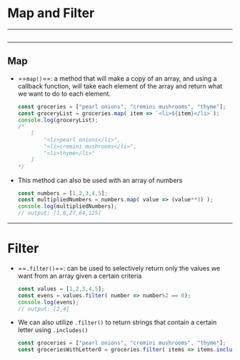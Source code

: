 # Map and Filter
---
```toc
```
---

## Map
- ==`map()`==: a method that will make a copy of an array, and using a callback function, will take each element of the array and return what we want to do to each element.
	```js
	const groceries = ["pearl onions", "cremini mushrooms", "thyme"];
	const groceryList = groceries.map( item => `<li>${item}</li>`);
	console.log(groceryList);
	/* 
		[
			"<li>pearl onions</li>", 
			"<li>cremini mushrooms</li>", 
			"<li>thyme</li>"
		]
	*/
	```
- This method can also be used with an array of numbers
	```js
	const numbers = [1,2,3,4,5];
	const multipliedNumbers = numbers.map( value => (value**3) );
	console.log(multipliedNumbers);
	// output: [1,8,27,64,125]
	```


---

# Filter
- ==`.filter()`==: can be used to selectively return only the values we want from an array given a certain criteria
	```js
	const values = [1,2,3,4,5];
	const evens = values.filter( number => number%2 == 0);
	console.log(evens);
	// output: [2,4]
	```
- We can also utilize `.filter()` to return strings that contain a certain letter using `.includes()`
	```js
	const groceries = ["pearl onions", "cremini mushrooms", "thyme"];
	const groceriesWithLetterO = groceries.filter( items => items.includes("o") );
	```
